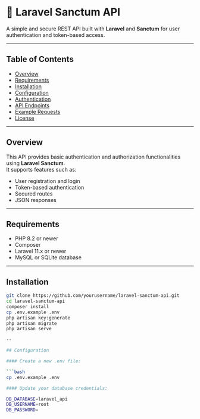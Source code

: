 # 🔐 Laravel Sanctum API

A simple and secure REST API built with **Laravel** and **Sanctum** for user authentication and token-based access.

---

## Table of Contents
- [Overview](#overview)
- [Requirements](#requirements)
- [Installation](#installation)
- [Configuration](#configuration)
- [Authentication](#authentication)
- [API Endpoints](#api-endpoints)
- [Example Requests](#example-requests)
- [License](#license)

---

## Overview

This API provides basic authentication and authorization functionalities using **Laravel Sanctum**.  
It supports features such as:

- User registration and login  
- Token-based authentication  
- Secured routes  
- JSON responses

---

## Requirements

- PHP 8.2 or newer  
- Composer  
- Laravel 11.x or newer  
- MySQL or SQLite database  

---

## Installation

```bash
git clone https://github.com/yourusername/laravel-sanctum-api.git
cd laravel-sanctum-api
composer install
cp .env.example .env
php artisan key:generate
php artisan migrate
php artisan serve

--

## Configuration

#### Create a new .env file:

```bash
cp .env.example .env

#### Update your database credentials:

DB_DATABASE=laravel_api
DB_USERNAME=root
DB_PASSWORD=

